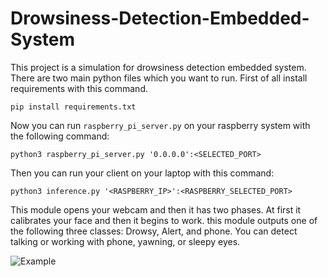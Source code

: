 # Drowsiness-Detection-Embedded-System
This project is a simulation for drowsiness detection embedded system. There are two main python files which you want to run. First of all install requirements with this command.

```pip install requirements.txt```

Now you can run `raspberry_pi_server.py` on your raspberry system with the following command:

```python3 raspberry_pi_server.py '0.0.0.0':<SELECTED_PORT>```

Then you can run your client on your laptop with this command:

```python3 inference.py '<RASPBERRY_IP>':<RASPBERRY_SELECTED_PORT>```

This module opens your webcam and then it has two phases. At first it calibrates your face and then it begins to work. this module outputs one of the following three classes: Drowsy, Alert, and phone. You can detect talking or working with phone, yawning, or sleepy eyes.

![Example](https://drive.google.com/file/d/1DC2z2TCAvN5xIQA3L9dM8W-RWLwh0wZk/view?usp=sharing)
